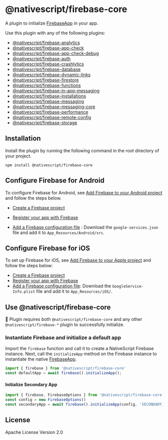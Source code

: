 # @nativescript/firebase-core

A plugin to initialize [FirebaseApp](https://firebase.google.com/docs/reference/android/com/google/firebase/FirebaseApp) in your app.

Use this plugin with any of the following plugins:

- [@nativescript/firebase-analytics](https://docs.nativescript.org/plugins/firebase-analytics)
- [@nativescript/firebase-app-check](https://docs.nativescript.org/plugins/firebase-app-check)
- [@nativescript/firebase-app-check-debug](https://docs.nativescript.org/plugins/firebase-app-check-debug)
- [@nativescript/firebase-auth](https://docs.nativescript.org/plugins/firebase-auth)
- [@nativescript/firebase-crashlytics](https://docs.nativescript.org/plugins/firebase-crashlytics)
- [@nativescript/firebase-database](https://docs.nativescript.org/plugins/firebase-database)
- [@nativescript/firebase-dynamic-links](https://docs.nativescript.org/plugins/firebase-dynamic-links)
- [@nativescript/firebase-firestore](https://docs.nativescript.org/plugins/firebase-firestore)
- [@nativescript/firebase-functions](https://docs.nativescript.org/plugins/firebase-functions)
- [@nativescript/firebase-in-app-messaging](https://docs.nativescript.org/plugins/firebase-in-app-messaging)
- [@nativescript/firebase-installations](https://docs.nativescript.org/plugins/firebase-installations)
- [@nativescript/firebase-messaging](https://docs.nativescript.org/plugins/firebase-messaging)
- [@nativescript/firebase-messaging-core](https://docs.nativescript.org/plugins/firebase-messaging-core)
- [@nativescript/firebase-performance](https://docs.nativescript.org/plugins/firebase-performance)
- [@nativescript/firebase-remote-config](https://docs.nativescript.org/plugins/firebase-remote-config)
- [@nativescript/firebase-storage](https://docs.nativescript.org/plugins/firebase-storage)

## Installation

Install the plugin by running the following command in the root directory of your project.

```cli
npm install @nativescript/firebase-core
```
## Configure Firebase for Android

To configure Firebase for Android, see [Add Firebase to your Android project](https://firebase.google.com/docs/android/setup) and follow the steps below. 

- [Create a Firebase project](https://firebase.google.com/docs/android/setup#create-firebase-project)

- [Register your app with Firebase](https://firebase.google.com/docs/android/setup#register-app)

- [Add a Firebase configuration file](https://firebase.google.com/docs/android/setup#add-config-file) : Download the `google-services.json` file and add it to `App_Resources/Android/src`.

## Configure Firebase for iOS

To set up Firebase for iOS, see [Add Firebase to your Apple project](https://firebase.google.com/docs/ios/setup) and follow the steps below:
- [Create a Firebase project](https://firebase.google.com/docs/ios/setup#create-firebase-project)
- [Register your app with Firebase](https://firebase.google.com/docs/ios/setup#register-app)
-  [Add a Firebase configuration file](https://firebase.google.com/docs/ios/setup#add-config-file): Download the `GoogleService-Info.plist` file and add it to `App_Resources/iOS/`.

## Use @nativescript/firebase-core

 🚨 Plugin requires both `@nativescript/firebase-core` and any other `@nativescript/firebase-*` plugin to successfully initialize.

### Instantiate Firebase and initialize a default app

Import the `firebase` function and call it to create a NativeScript Firebase instance. Next, call the `initializeApp` method on the Firebase instance to instantiate the native [FirebaseApp](https://firebase.google.com/docs/reference/android/com/google/firebase/FirebaseApp).
 
```ts
import { firebase } from '@nativescript/firebase-core'
const defaultApp = await firebase().initializeApp();
```

#### Initialize Secondary App

```ts
import { firebase, FirebaseOptions } from '@nativescript/firebase-core'
const config = new FirebaseOptions()
const secondaryApp = await firebase().initializeApp(config, 'SECONDARY_APP');
```


## License

Apache License Version 2.0
